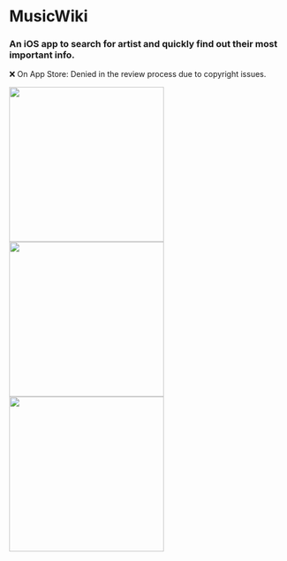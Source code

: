 # MusicWiki

### An iOS app to search for artist and quickly find out their most important info.

❌ On App Store:
Denied in the review process due to copyright issues.

<img src="https://github.com/bartekspitza/musicwiki/blob/master/assets/Home5.5-inch---Screen-05.png" width="280"> <img src="https://github.com/bartekspitza/musicwiki/blob/master/assets/Artist5.5-inch---Screen-05.png" width="280"> <img src="https://github.com/bartekspitza/musicwiki/blob/master/assets/Artist-desc5.5-inch---Screen-05.png" width="280">
